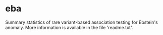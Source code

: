# eba
Summary statistics of rare variant-based association testing for Ebstein's anomaly. More information is available in the file 'readme.txt'.
